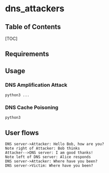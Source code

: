 dns_attackers
===


## Table of Contents

[TOC]

## Requirements



Usage
---

### DNS Amplification Attack 
```
python3 ...
```


### DNS Cache Poisoning
```
python3
```

User flows
---
```sequence
DNS server->Attacker: Hello Bob, how are you?
Note right of Attacker: Bob thinks
Attacker-->DNS server: I am good thanks!
Note left of DNS server: Alice responds
DNS server->Attacker: Where have you been?
DNS server->Victim: Where have you been?
```